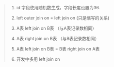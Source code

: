 > 1. id 字段使用随机数生成，字段长度设置为36.
>
> 2. left outer join on = left join on (只是缩写的关系)
> 3. A表 left join on B表 （与A表记录数相同）
> 4. A表 right join on B表 （与B表记录数相同）
> 5. A表 left join on B表 = B表 right join on A表
> 6. 开发中多用 left join on
>
>
>
>
